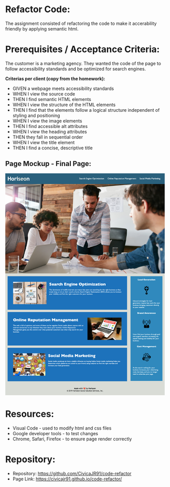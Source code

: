 # Refactor Code:

The assignment consisted of refactoring the code to make it accerability friendly by applying semantic html.

# Prerequisites / Acceptance Criteria:

The customer is a marketing agency. They wanted the code of the page to follow accessibility standards and be optimized for search engines.

**Criterias per client (copy from the homework):**
* GIVEN a webpage meets accessibility standards
* WHEN I view the source code
* THEN I find semantic HTML elements
* WHEN I view the structure of the HTML elements
* THEN I find that the elements follow a logical structure independent of styling and positioning
* WHEN I view the image elements
* THEN I find accessible alt attributes
* WHEN I view the heading attributes
* THEN they fall in sequential order
* WHEN I view the title element
* THEN I find a concise, descriptive title

## Page Mockup - Final Page:
![Horisean Optimized Page](./assets/images/Horiseaon_Code_Refactor_JSR_Work.png)


# Resources:
* Visual Code - used to modify html and css files
* Google developer tools - to test changes
* Chrome, Safari, Firefox - to ensure page render correctly

# Repository:
* Repository: https://github.com/CivicaJR91/code-refactor
* Page Link: https://civicajr91.github.io/code-refactor/



